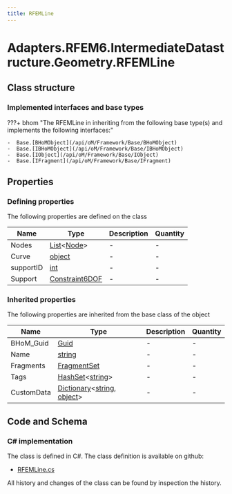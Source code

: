```yaml
---
title: RFEMLine
---
```


# Adapters.RFEM6.IntermediateDatastructure.Geometry.RFEMLine



## Class structure

### Implemented interfaces and base types

???+ bhom "The RFEMLine in inheriting from the following base type(s) and implements the following interfaces:"

    -  Base.[BHoMObject](/api/oM/Framework/Base/BHoMObject)
    -  Base.[IBHoMObject](/api/oM/Framework/Base/IBHoMObject)
    -  Base.[IObject](/api/oM/Framework/Base/IObject)
    -  Base.[IFragment](/api/oM/Framework/Base/IFragment)


## Properties



### Defining properties

The following properties are defined on the class

| Name             | Type             | Description      | Quantity         |
|------------------|------------------|------------------|------------------|
| Nodes | [List](https://learn.microsoft.com/en-us/dotnet/api/System.Collections.Generic.List-1?view=netstandard-2.0)&lt;[Node](/api/oM/Analytical/Structure/Elements/Node)&gt; | - | - |
| Curve | [object](https://learn.microsoft.com/en-us/dotnet/api/System.Object?view=netstandard-2.0) | - | - |
| supportID | [int](https://learn.microsoft.com/en-us/dotnet/api/System.Int32?view=netstandard-2.0) | - | - |
| Support | [Constraint6DOF](/api/oM/Analytical/Structure/Constraints/Constraint6DOF) | - | - |


### Inherited properties
The following properties are inherited from the base class of the object

| Name             | Type             | Description      | Quantity         |
|------------------|------------------|------------------|------------------|
| BHoM_Guid | [Guid](https://learn.microsoft.com/en-us/dotnet/api/System.Guid?view=netstandard-2.0) | - | - |
| Name | [string](https://learn.microsoft.com/en-us/dotnet/api/System.String?view=netstandard-2.0) | - | - |
| Fragments | [FragmentSet](/api/oM/Framework/Base/FragmentSet) | - | - |
| Tags | [HashSet](https://learn.microsoft.com/en-us/dotnet/api/System.Collections.Generic.HashSet-1?view=netstandard-2.0)&lt;[string](https://learn.microsoft.com/en-us/dotnet/api/System.String?view=netstandard-2.0)&gt; | - | - |
| CustomData | [Dictionary](https://learn.microsoft.com/en-us/dotnet/api/System.Collections.Generic.Dictionary-2?view=netstandard-2.0)&lt;[string](https://learn.microsoft.com/en-us/dotnet/api/System.String?view=netstandard-2.0), [object](https://learn.microsoft.com/en-us/dotnet/api/System.Object?view=netstandard-2.0)&gt; | - | - |


## Code and Schema

### C# implementation

The class is defined in C#. The class definition is available on github:

- [RFEMLine.cs](https://github.com/BHoM/RFEM6_Toolkit/blob/develop/RFEM6_oM/IntermediateDatastructure/Geometry/RFEMLine.cs)

All history and changes of the class can be found by inspection the history.
